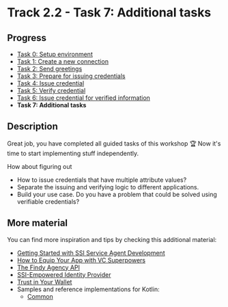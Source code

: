 # Track 2.2 - Task 7: Additional tasks

## Progress

* [Task 0: Setup environment](../README.md#task-0-setup-environment)
* [Task 1: Create a new connection](../task1/README.md#track-23---task-1-create-a-new-connection)
* [Task 2: Send greetings](../task2/README.md#track-23---task-2-send-greetings)
* [Task 3: Prepare for issuing credentials](../task3/README.md#track-23---task-3-prepare-for-issuing-credentials)
* [Task 4: Issue credential](../task4/README.md#track-23---task-4-issue-credential)
* [Task 5: Verify credential](../task5/README.md#track-23---task-5-verify-credential)
* [Task 6: Issue credential for verified information](../task6/README.md#track-23---task-6-issue-credential-for-verified-information)
* **Task 7: Additional tasks**

## Description

Great job, you have completed all guided tasks of this workshop 🏆
Now it's time to start implementing stuff independently.

How about figuring out

* How to issue credentials that have multiple attribute values?
* Separate the issuing and verifying logic to different applications.
* Build your use case. Do you have a problem that could be solved using verifiable credentials?

## More material

You can find more inspiration and tips by checking this additional material:

* [Getting Started with SSI Service Agent Development](https://findy-network.github.io/blog/2023/01/30/getting-started-with-ssi-service-agent-development/)
* [How to Equip Your App with VC Superpowers](https://findy-network.github.io/blog/2023/02/06/how-to-equip-your-app-with-vc-superpowers/)
* [The Findy Agency API](https://findy-network.github.io/blog/2022/08/29/the-findy-agency-api/)
* [SSI-Empowered Identity Provider](https://findy-network.github.io/blog/2022/04/07/ssi-empowered-identity-provider/)
* [Trust in Your Wallet](https://findy-network.github.io/blog/2022/04/27/trust-in-your-wallet/)
* Samples and reference implementations for Kotlin:
  * [Common](https://github.com/findy-network/findy-common-kt)
